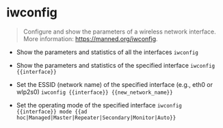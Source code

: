 # iwconfig
> Configure and show the parameters of a wireless network interface.
> More information: <https://manned.org/iwconfig>.

- Show the parameters and statistics of all the interfaces
`iwconfig`

- Show the parameters and statistics of the specified interface
`iwconfig {{interface}}`

- Set the ESSID (network name) of the specified interface (e.g., eth0 or wlp2s0)
`iwconfig {{interface}} {{new_network_name}}`

- Set the operating mode of the specified interface
`iwconfig {{interface}} mode {{ad hoc|Managed|Master|Repeater|Secondary|Monitor|Auto}}`
